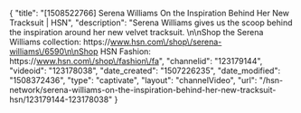 {
    "title": "[1508522766] Serena Williams On the Inspiration Behind Her New Tracksuit | HSN",
    "description": "Serena Williams gives us the scoop behind the inspiration around her new velvet tracksuit. \n\nShop the Serena Williams collection: https:\/\/www.hsn.com\/shop\/serena-williams\/6590\n\nShop HSN Fashion: https:\/\/www.hsn.com\/shop\/fashion\/fa",
    "channelid": "123179144",
    "videoid": "123178038",
    "date_created": "1507226235",
    "date_modified": "1508372436",
    "type": "captivate",
    "layout": "channelVideo",
    "url": "\/hsn-network\/serena-williams-on-the-inspiration-behind-her-new-tracksuit-hsn\/123179144-123178038"
}